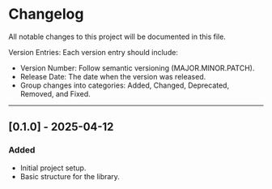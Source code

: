 # Changelog

All notable changes to this project will be documented in this file.

Version Entries: Each version entry should include:

-    Version Number: Follow semantic versioning (MAJOR.MINOR.PATCH).
-    Release Date: The date when the version was released.
-    Group changes into categories: Added, Changed, Deprecated, Removed, and Fixed.

---

## [0.1.0] - 2025-04-12
### Added
- Initial project setup.
- Basic structure for the library.